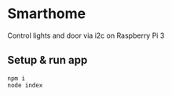 # Smarthome
Control lights and door via i2c on Raspberry Pi 3

## Setup & run app
```
npm i
node index
```

